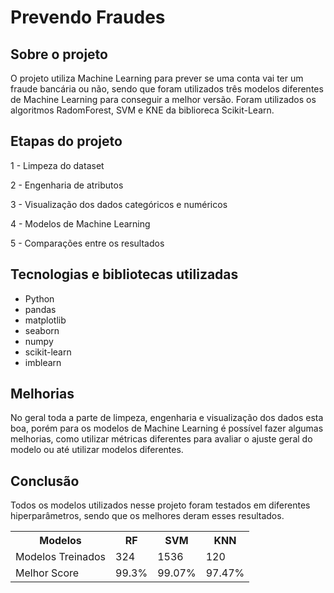 # Prevendo Fraudes

## Sobre o projeto
O projeto utiliza Machine Learning para prever se uma conta vai ter um fraude bancária ou não, sendo que foram utilizados três modelos diferentes de Machine Learning para conseguir a melhor versão. Foram utilizados os algoritmos RadomForest, SVM e KNE da biblioreca Scikit-Learn.

## Etapas do projeto
1 - Limpeza do dataset

2 - Engenharia de atributos

3 - Visualização dos dados categóricos e numéricos

4 - Modelos de Machine Learning

5 - Comparações entre os resultados

## Tecnologias e bibliotecas utilizadas
- Python
- pandas
- matplotlib
- seaborn
- numpy
- scikit-learn
- imblearn

## Melhorias
No geral toda a parte de limpeza, engenharia e visualização dos dados esta boa, porém para os modelos de Machine Learning é possível fazer algumas melhorias, como utilizar métricas diferentes para avaliar o ajuste geral do modelo ou até utilizar modelos diferentes.

## Conclusão
Todos os modelos utilizados nesse projeto foram testados em diferentes hiperparâmetros, sendo que os melhores deram esses resultados.
<body>
    <table>
        <tr>
            <th>Modelos</th>
            <th>RF</th>
            <th>SVM</th>
            <th>KNN</th>
        </tr>
        <tr>
            <td>Modelos Treinados</td>
            <td>324</td>
            <td>1536</td>
            <td>120</td>
        </tr>
        <tr>
            <td>Melhor Score</td>
            <td>99.3%</td>
            <td>99.07%</td>
            <td>97.47%</td>
        </tr>
    </table>
</body>
